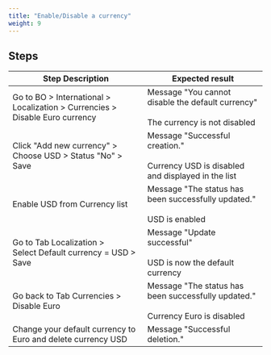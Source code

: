 ```yaml
---
title: "Enable/Disable a currency"
weight: 9
---
```

## Steps
| Step Description | Expected result |
| ----- | ----- |
| Go to BO > International > Localization > Currencies > Disable Euro currency | Message "You cannot disable the default currency"<br><br>The currency is not disabled |
| Click "Add new currency" > Choose USD > Status "No" > Save | Message "Successful creation."<br><br>Currency USD is disabled and displayed in the list |
| Enable USD from Currency list | Message "The status has been successfully updated."<br><br>USD is enabled |
| Go to Tab Localization > Select Default currency = USD > Save | Message "Update successful"<br><br>USD is now the default currency |
| Go back to Tab Currencies > Disable Euro | Message "The status has been successfully updated."<br><br>Currency Euro is disabled |
| Change your default currency to Euro and delete currency USD | Message "Successful deletion." |
